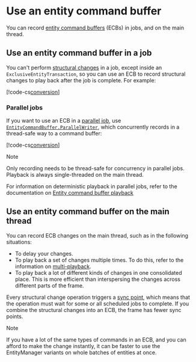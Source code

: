 # Use an entity command buffer

You can record [entity command buffers](systems-entity-command-buffers.md) (ECBs) in jobs, and on the main thread.

## Use an entity command buffer in a job

You can't perform [structural changes](concepts-structural-changes.md) in a job, except inside an `ExclusiveEntityTransaction`, so you can use an ECB to record structural changes to play back after the job is complete. For example:

[!code-cs[conversion](../DocCodeSamples.Tests/EntityCommandBuffers.cs#ecb_single_threaded)]

### Parallel jobs

If you want to use an ECB in a [parallel job](xref:JobSystemParallelForJobs), use [`EntityCommandBuffer.ParallelWriter`](xref:Unity.Entities.EntityCommandBuffer.ParallelWriter), which concurrently records in a thread-safe way to a command buffer:

[!code-cs[conversion](../DocCodeSamples.Tests/EntityCommandBuffers.cs#ecb_parallel)]

>[!NOTE] 
>Only recording needs to be thread-safe for concurrency in parallel jobs. Playback is always single-threaded on the main thread.

For information on deterministic playback in parallel jobs, refer to the documentation on [Entity command buffer playback](systems-entity-command-buffer-playback.md#deterministic-playback-in-parallel-jobs)

## Use an entity command buffer on the main thread

You can record ECB changes on the main thread, such as in the following situations:

* To delay your changes.
* To play back a set of changes multiple times. To do this, refer to the information on [multi-playback](systems-entity-command-buffer-playback.md#multi-playback).
* To play back a lot of different kinds of changes in one consolidated place. This is more efficient than interspersing the changes across different parts of the frame.

Every structural change operation triggers a [sync point](concepts-structural-changes.md#sync-points), which means that the operation must wait for some or all scheduled jobs to complete. If you combine the structural changes into an ECB, the frame has fewer sync points.

>[!NOTE] 
> If you have a lot of the same types of commands in an ECB, and you can afford to make the change instantly, it can be faster to use the EntityManager variants on whole batches of entities at once.

